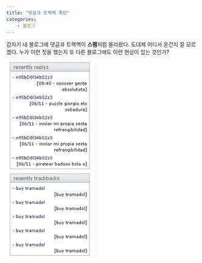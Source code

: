 ```yaml
---
title: "댓글과 트랙백 폭탄"
categories:
    - 블로그
---
```


갑자기 내 블로그에 댓글과 트랙백이 **스팸**처럼 올라왔다. 도대체 어디서 온건지 잘 모르겠다. 누가 이런 짓을 했는지 또 다른 블로그에도 이런 현상이 있는 것인가?

![](/assets/images/posts/2006/06/fl200000000104.jpg)

